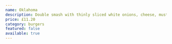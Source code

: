 ```yaml
---
name: Oklahoma
description: Double smash with thinly sliced white onions, cheese, mustard, bacon, BBQ sauce
price: £11.20
category: burgers
featured: false
available: true
---
```

